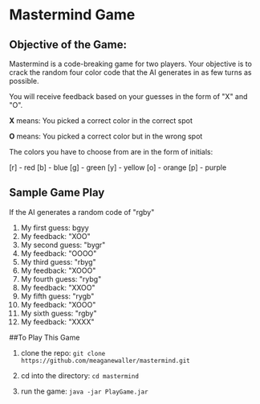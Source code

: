 # Mastermind Game

## Objective of the Game:

Mastermind is a code-breaking game for two players. 
Your objective is to crack the random four color code that the AI generates in
as few turns as possible.

You will receive feedback based on your guesses in the form of "X" and "O". 

**X** means: You picked a correct color in the correct spot

**O** means: You picked a correct color but in the wrong spot

The colors you have to choose from are in the form of initials:

[r] - red
[b] - blue
[g] - green
[y] - yellow
[o] - orange
[p] - purple

## Sample Game Play

If the AI generates a random code of "rgby"

1. My first guess: bgyy
2. My feedback: "XOO"
3. My second guess: "bygr"
4. My feedback: "OOOO"
5. My third guess: "rbyg"
6. My feedback: "XOOO"
7. My fourth guess: "rybg"
8. My feedback: "XXOO"
9. My fifth guess: "rygb"
10. My feedback: "XOOO"
11. My sixth guess: "rgby"
12. My feedback: "XXXX"


##To Play This Game
1. clone the repo: `git clone https://github.com/meaganewaller/mastermind.git`

2. cd into the directory: `cd mastermind`

3. run the game: `java -jar PlayGame.jar` 



